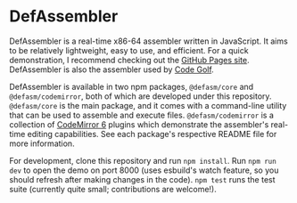 # DefAssembler
DefAssembler is a real-time x86-64 assembler written in JavaScript. It aims to be relatively lightweight, easy to use, and efficient. For a quick demonstration, I recommend checking out the [GitHub Pages site](https://newdefectus.github.io/defAsm/). DefAssembler is also the assembler used by [Code Golf](https://code.golf/ng/fizz-buzz#assembly).

DefAssembler is available in two npm packages, `@defasm/core` and `@defasm/codemirror`, both of which are developed under this repository. `@defasm/core` is the main package, and it comes with a command-line utility that can be used to assemble and execute files. `@defasm/codemirror` is a collection of [CodeMirror 6](https://codemirror.net/6/) plugins which demonstrate the assembler's real-time editing capabilities. See each package's respective README file for more information.

For development, clone this repository and run `npm install`. Run `npm run dev` to open the demo on port 8000 (uses esbuild's watch feature, so you should refresh after making changes in the code). `npm test` runs the test suite (currently quite small; contributions are welcome!).